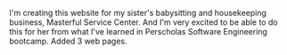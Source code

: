 I'm creating this website for my sister's babysitting and housekeeping business, Masterful Service Center. And I'm very excited to be able to do this for her from what I've learned in Perscholas Software Engineering bootcamp. 
Added 3 web pages.
